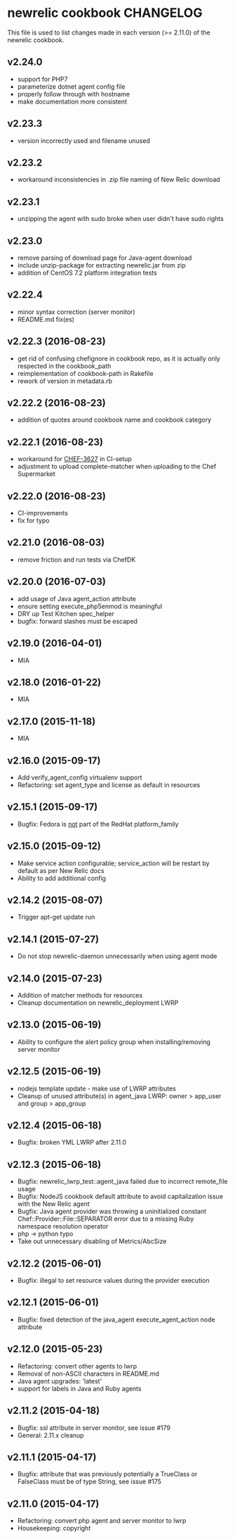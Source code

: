 # newrelic cookbook CHANGELOG

This file is used to list changes made in each version (>= 2.11.0) of the newrelic cookbook.

## v2.24.0

- support for PHP7
- parameterize dotnet agent config file
- properly follow through with hostname
- make documentation more consistent

## v2.23.3

- version incorrectly used and filename unused

## v2.23.2

- workaround inconsistencies in .zip file naming of New Relic download

## v2.23.1

- unzipping the agent with sudo broke when user didn't have sudo rights

## v2.23.0

- remove parsing of download page for Java-agent download
- include unzip-package for extracting newrelic.jar from zip
- addition of CentOS 7.2 platform integration tests

## v2.22.4

- minor syntax correction (server monitor)
- README.md fix(es)

## v2.22.3 (2016-08-23)

- get rid of confusing chefignore in cookbook repo, as it is actually only respected in the cookbook_path
- reimplementation of cookbook-path in Rakefile
- rework of version in metadata.rb

## v2.22.2 (2016-08-23)

- addition of quotes around cookbook name and cookbook category

## v2.22.1 (2016-08-23)

- workaround for [CHEF-3627](http://tickets.opscode.com/browse/CHEF-3627) in CI-setup
- adjustment to upload complete-matcher when uploading to the Chef Supermarket

## v2.22.0 (2016-08-23)

- CI-improvements
- fix for typo

## v2.21.0 (2016-08-03)

- remove friction and run tests via ChefDK

## v2.20.0 (2016-07-03)

- add usage of Java agent_action attribute
- ensure setting execute_php5enmod is meaningful
- DRY up Test Kitchen spec_helper
- bugfix: forward slashes must be escaped

## v2.19.0 (2016-04-01)

- MIA

## v2.18.0 (2016-01-22)

- MIA

## v2.17.0 (2015-11-18)

- MIA

## v2.16.0 (2015-09-17)

- Add verify_agent_config virtualenv support
- Refactoring: set agent_type and license as default in resources

## v2.15.1 (2015-09-17)

- Bugfix: Fedora is [not](https://github.com/chef/ohai/blob/master/lib/ohai/plugins/linux/platform.rb#L180) part of the RedHat platform_family

## v2.15.0 (2015-09-12)

- Make service action configurable; service_action will be restart by default as per New Relic docs
- Ability to add additional config

## v2.14.2 (2015-08-07)

- Trigger apt-get update run

## v2.14.1 (2015-07-27)

- Do not stop newrelic-daemon unnecessarily when using agent mode

## v2.14.0 (2015-07-23)

- Addition of matcher methods for resources
- Cleanup documentation on newrelic_deployment LWRP

## v2.13.0 (2015-06-19)

- Ability to configure the alert policy group when installing/removing server monitor

## v2.12.5 (2015-06-19)

- nodejs template update - make use of LWRP attributes
- Cleanup of unused attribute(s) in agent_java LWRP: owner > app_user and group > app_group

## v2.12.4 (2015-06-18)

- Bugfix: broken YML LWRP after 2.11.0

## v2.12.3 (2015-06-18)

- Bugfix: newrelic_lwrp_test::agent_java failed due to incorrect remote_file usage
- Bugfix: NodeJS cookbook default attribute to avoid capitalization issue with the New Relic agent
- Bugfix: Java agent provider was throwing a uninitialized constant Chef::Provider::File::SEPARATOR error due to a missing Ruby namespace resolution operator
- php -> python typo
- Take out unnecessary disabling of Metrics/AbcSize

## v2.12.2 (2015-06-01)

- Bugfix: illegal to set resource values during the provider execution

## v2.12.1 (2015-06-01)

- Bugfix: fixed detection of the java_agent execute_agent_action node attribute

## v2.12.0 (2015-05-23)

- Refactoring: convert other agents to lwrp
- Removal of non-ASCII characters in README.md
- Java agent upgrades: 'latest'
- support for labels in Java and Ruby agents

## v2.11.2 (2015-04-18)

- Bugfix: ssl attribute in server monitor, see issue #179
- General: 2.11.x cleanup

## v2.11.1 (2015-04-17)

- Bugfix: attribute that was previously potentially a TrueClass or FalseClass must be of type String, see issue #175

## v2.11.0 (2015-04-17)

- Refactoring: convert php agent and server monitor to lwrp
- Housekeeping: copyright
